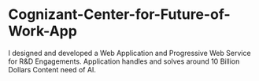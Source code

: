 # Cognizant-Center-for-Future-of-Work-App
I designed and developed a Web Application and Progressive Web Service for R&amp;D Engagements. Application handles and solves around 10 Billion Dollars Content need of AI.
